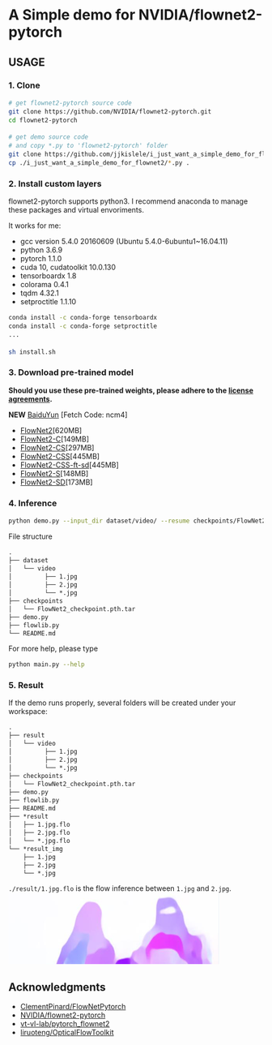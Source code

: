 # A Simple demo for NVIDIA/flownet2-pytorch

## USAGE

### 1. Clone
```bash
# get flownet2-pytorch source code
git clone https://github.com/NVIDIA/flownet2-pytorch.git
cd flownet2-pytorch

# get demo source code
# and copy *.py to 'flownet2-pytorch' folder
git clone https://github.com/jjkislele/i_just_want_a_simple_demo_for_flownet2
cp ./i_just_want_a_simple_demo_for_flownet2/*.py .
```

### 2. Install custom layers
flownet2-pytorch supports python3. I recommend anaconda to manage these packages and virtual envoriments.

It works for me:

- gcc version 5.4.0 20160609 (Ubuntu 5.4.0-6ubuntu1~16.04.11)
- python 3.6.9
- pytorch 1.1.0
- cuda 10, cudatoolkit 10.0.130
- tensorboardx 1.8
- colorama 0.4.1
- tqdm 4.32.1
- setproctitle 1.1.10

```bash
conda install -c conda-forge tensorboardx 
conda install -c conda-forge setproctitle 
...

sh install.sh
```

### 3. Download pre-trained model

**Should you use these pre-trained weights, please adhere to the [license agreements](https://drive.google.com/file/d/1TVv0BnNFh3rpHZvD-easMb9jYrPE2Eqd/view?usp=sharing).**

**NEW** [BaiduYun](https://pan.baidu.com/s/12p4IE-xiNi6OHMsDpLBkug) [Fetch Code: ncm4]

* [FlowNet2](https://drive.google.com/file/d/1hF8vS6YeHkx3j2pfCeQqqZGwA_PJq_Da/view?usp=sharing)[620MB]
* [FlowNet2-C](https://drive.google.com/file/d/1BFT6b7KgKJC8rA59RmOVAXRM_S7aSfKE/view?usp=sharing)[149MB]
* [FlowNet2-CS](https://drive.google.com/file/d/1iBJ1_o7PloaINpa8m7u_7TsLCX0Dt_jS/view?usp=sharing)[297MB]
* [FlowNet2-CSS](https://drive.google.com/file/d/157zuzVf4YMN6ABAQgZc8rRmR5cgWzSu8/view?usp=sharing)[445MB]
* [FlowNet2-CSS-ft-sd](https://drive.google.com/file/d/1R5xafCIzJCXc8ia4TGfC65irmTNiMg6u/view?usp=sharing)[445MB]
* [FlowNet2-S](https://drive.google.com/file/d/1V61dZjFomwlynwlYklJHC-TLfdFom3Lg/view?usp=sharing)[148MB]
* [FlowNet2-SD](https://drive.google.com/file/d/1QW03eyYG_vD-dT-Mx4wopYvtPu_msTKn/view?usp=sharing)[173MB]

### 4. Inference

```bash
python demo.py --input_dir dataset/video/ --resume checkpoints/FlowNet2_checkpoint.pth.tar --save result --save_flow --save_img
```

File structure

```
.
├── dataset
│   └── video
│         ├── 1.jpg
│         ├── 2.jpg
│         └── *.jpg
├── checkpoints		
│   └── FlowNet2_checkpoint.pth.tar
├── demo.py 
├── flowlib.py  	
└── README.md 	
```

For more help, please type 

```bash
python main.py --help
```

### 5. Result

If the demo runs properly, several folders will be created under your workspace:

```
.
├── result
│   └── video
│         ├── 1.jpg
│         ├── 2.jpg
│         └── *.jpg
├── checkpoints		
│   └── FlowNet2_checkpoint.pth.tar
├── demo.py 
├── flowlib.py  	
├── README.md
├── *result 
│   ├── 1.jpg.flo
│   ├── 2.jpg.flo
│   └── *.jpg.flo
└── *result_img 
    ├── 1.jpg
    ├── 2.jpg
    └── *.jpg
```

``./result/1.jpg.flo`` is the flow inference between ``1.jpg`` and ``2.jpg``.
![Predicted flows](./result.png)

## Acknowledgments

- [ClementPinard/FlowNetPytorch](https://github.com/ClementPinard/FlowNetPytorch)
- [NVIDIA/flownet2-pytorch](https://https://github.com/NVIDIA/flownet2-pytorch)
- [vt-vl-lab/pytorch_flownet2](https://github.com/vt-vl-lab/pytorch_flownet2)
- [liruoteng/OpticalFlowToolkit](https://github.com/liruoteng/OpticalFlowToolkit)
